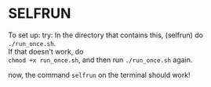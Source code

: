 # SELFRUN

To set up:
try:
In the directory that contains this, (selfrun) do\
`./run_once.sh`.\
If that doesn't work, do\
`chmod +x run_once.sh`,
and then run
`./run_once.sh`
again.

now, the command `selfrun` on the terminal should work!
